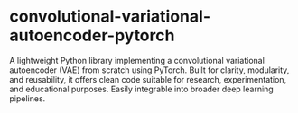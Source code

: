 # convolutional-variational-autoencoder-pytorch
A lightweight Python library implementing a convolutional variational autoencoder (VAE) from scratch using PyTorch. Built for clarity, modularity, and reusability, it offers clean code suitable for research, experimentation, and educational purposes. Easily integrable into broader deep learning pipelines.
